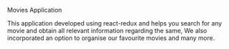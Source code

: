 Movies Application

This application developed using react-redux and helps you search for any movie and obtain all relevant information regarding the same, We also incorporated an option to organise our favourite movies and many more.
